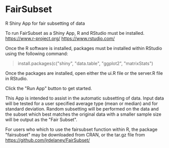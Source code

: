 # FairSubset
R Shiny App for fair subsetting of data

To run FairSubset as a Shiny App, R and RStudio must be installed.  
https://www.r-project.org/
https://www.rstudio.com/

Once the R software is installed, packages must be installed within RStudio using the following command:
> install.packages(c("shiny", "data.table", "ggplot2", "matrixStats") 

Once the packages are installed, open either the ui.R file or the server.R file in RStudio.

Click the "Run App" button to get started.

This App is intended to assist in the automatic subsetting of data.  Input data will be tested for a user specified average type (mean or median) and for standard deviation.  Random subsetting will be performed on the data and the subset which best matches the original data with a smaller sample size will be output as the "Fair Subset".

For users who which to use the fairsubset function within R, the package "fairsubset" may be downloaded from CRAN, or the tar.gz file from https://github.com/jrdelaney/FairSubset/
